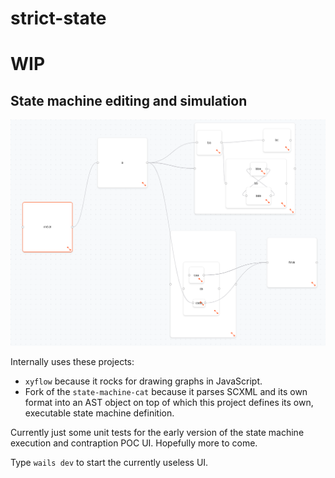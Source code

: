 # strict-state
# WIP

## State machine editing and simulation
![alt text](https://github.com/LemiBijafra/strict-state/blob/main/screenshot.png?raw=true)

Internally uses these projects:
- `xyflow` because it rocks for drawing graphs in JavaScript.
- Fork of the `state-machine-cat` because it parses SCXML and its own format into an AST object on top of which this project defines its own, executable state machine definition.

Currently just some unit tests for the early version of the state machine execution and contraption POC UI.
Hopefully more to come.

Type `wails dev` to start the currently useless UI.
